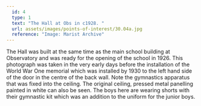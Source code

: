 ```yaml
---
  id: 4
  type: 1
  text: "The Hall at Obs in c1928. "
  url: assets/images/points-of-interest/30.04a.jpg
  reference: "Image: Marist Archive"
---
```

The Hall was built at the same time as the main school building at Observatory and was ready for the opening of the school in 1926\. This photograph was taken in the very early days before the installation of the World War One memorial which was installed by 1930 to the left hand side of the door in the centre of the back wall. Note the gymnastics apparatus that was fixed into the ceiling. The original ceiling, pressed metal panelling painted in white can also be seen. The boys here are wearing shorts with their gymnastic kit which was an addition to the uniform for the junior boys.
        
